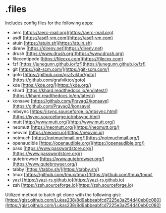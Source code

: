 # .files

Includes config files for the following apps:

- aerc              [https://aerc-mail.org](https://aerc-mail.org)
- asdf              [https://asdf-vm.com](https://asdf-vm.com)
- atuin             [https://atuin.sh](https://atuin.sh)
- direnv            [https://direnv.net](https://direnv.net)
- drush             [https://www.drush.org](https://www.drush.org)
- filecentipede     [https://filecxx.com](https://filecxx.com)
- fzf               [https://junegunn.github.io/fzf](https://junegunn.github.io/fzf)
- git               [https://git-scm.com/](https://git-scm.com/)
- goto              [https://github.com/grafviktor/goto](https://github.com/grafviktor/goto)
- kde               [https://kde.org/](https://kde.org/)
- khard             [https://khard.readthedocs.io/en/latest/](https://khard.readthedocs.io/en/latest/)
- konsave           [https://github.com/Prayag2/konsave](https://github.com/Prayag2/konsave)
- mbsync            [https://isync.sourceforge.io/mbsync.html](https://isync.sourceforge.io/mbsync.html)
- mutt              [http://www.mutt.org/](http://www.mutt.org/)
- neomutt           [https://neomutt.org/](https://neomutt.org/)
- neovim            [https://neovim.io](https://neovim.io)
- notmuch           [https://notmuchmail.org/](https://notmuchmail.org/)
- openaudible       [https://openaudible.org/](https://openaudible.org/)
- pass              [https://www.passwordstore.org/](https://www.passwordstore.org/)
- qutebrowser       [https://www.qutebrowser.org/](https://www.qutebrowser.org/)
- tabby             [https://tabby.sh/](https://tabby.sh/)
- tmux              [https://github.com/tmux/tmux](https://github.com/tmux/tmux)
- yazi              [https://yazi-rs.github.io](https://yazi-rs.github.io)
- zsh               [https://zsh.sourceforge.io](https://zsh.sourceforge.io)

Utilized method to batch git clone with the following gist: [https://gist.github.com/Lukas238/8d9abbeabfcd7225e3a254d40eb0c080](https://gist.github.com/Lukas238/8d9abbeabfcd7225e3a254d40eb0c080)
